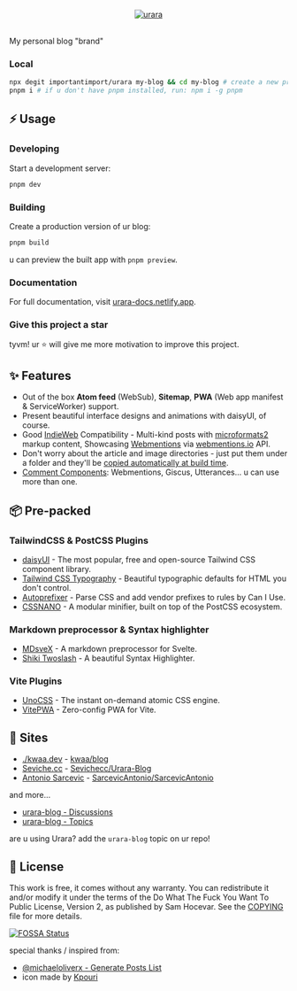 <br />
<div align="center">
<a href="https://github.com/importantimport/urara">
<img src="https://github.com/importantimport/urara/raw/main/urara/hello-world/urara.webp" alt="urara" /></a>
</div>
<br />

My personal blog "brand"

### Local

```bash
npx degit importantimport/urara my-blog && cd my-blog # create a new project in my-blog
pnpm i # if u don't have pnpm installed, run: npm i -g pnpm
```
## ⚡️ Usage

### Developing

Start a development server:

```bash
pnpm dev
```

### Building

Create a production version of ur blog:

```bash
pnpm build
```

u can preview the built app with `pnpm preview`.

### Documentation

For full documentation, visit [urara-docs.netlify.app](https://urara-docs.netlify.app).

### Give this project a star

tyvm! ur ⭐ will give me more motivation to improve this project.

## ✨ Features

- Out of the box **Atom feed** (WebSub), **Sitemap**, **PWA** (Web app manifest & ServiceWorker) support.
- Present beautiful interface designs and animations with daisyUI, of course.
- Good [IndieWeb](https://indieweb.org/) Compatibility - Multi-kind posts with [microformats2](https://microformats.org/) markup content, Showcasing [Webmentions](https://indieweb.org/Webmention) via [webmentions.io](https://webmentions.io) API.
- Don't worry about the article and image directories - just put them under a folder and they'll be [copied automatically at build time](https://github.com/importantimport/urara/blob/main/urara.ts).
- [Comment Components](https://github.com/importantimport/urara/tree/main/src/lib/components/comments): Webmentions, Giscus, Utterances... u can use more than one.

## 📦️ Pre-packed

### TailwindCSS & PostCSS Plugins

- [daisyUI](https://github.com/saadeghi/daisyui) - The most popular, free and open-source Tailwind CSS component library.
- [Tailwind CSS Typography](https://github.com/tailwindlabs/tailwindcss-typography) - Beautiful typographic defaults for HTML you don't control.
- [Autoprefixer](https://github.com/postcss/autoprefixer) - Parse CSS and add vendor prefixes to rules by Can I Use.
- [CSSNANO](https://github.com/cssnano/cssnano) - A modular minifier, built on top of the PostCSS ecosystem.

### Markdown preprocessor & Syntax highlighter

- [MDsveX](https://github.com/pngwn/MDsveX) - A markdown preprocessor for Svelte.
- [Shiki Twoslash](https://github.com/shikijs/twoslash) - A beautiful Syntax Highlighter.

### Vite Plugins

- [UnoCSS](https://github.com/unocss/unocss) - The instant on-demand atomic CSS engine.
- [VitePWA](https://github.com/antfu/vite-plugin-pwa) - Zero-config PWA for Vite.

## 🚀 Sites

- [./kwaa.dev](https://kwaa.dev) - [kwaa/blog](https://github.com/kwaa/blog)
- [Seviche.cc](https://seviche.cc) - [Sevichecc/Urara-Blog](https://github.com/Sevichecc/Urara-Blog)
- [Antonio Sarcevic](https://www.sarcevic.dev) - [SarcevicAntonio/SarcevicAntonio](https://github.com/SarcevicAntonio/SarcevicAntonio)

and more...

- [urara-blog - Discussions](https://github.com/importantimport/urara/discussions/2)
- [urara-blog - Topics](https://github.com/topics/urara-blog)

are u using Urara? add the `urara-blog` topic on ur repo!


## 📝 License

This work is free, it comes without any warranty. You can redistribute it and/or modify it under the
terms of the Do What The Fuck You Want To Public License, Version 2,
as published by Sam Hocevar. See the [COPYING](https://github.com/importantimport/urara/blob/main/COPYING) file for more details.

[![FOSSA Status](https://app.fossa.com/api/projects/git%2Bgithub.com%2Fimportantimport%2Furara.svg?type=large)](https://app.fossa.com/projects/git%2Bgithub.com%2Fimportantimport%2Furara?ref=badge_large)

special thanks / inspired from:

- [@michaeloliverx - Generate Posts List](https://github.com/pngwn/MDsveX/issues/294#issuecomment-907029639)
- icon made by [Kpouri](https://github.com/kpouri)
